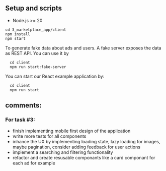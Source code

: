 ## Setup and scripts

- Node.js >= 20

```
cd 3_marketplace_app/client
npm install
npm start
```

To generate fake data about ads and users. A fake server exposes the data as REST API. You can use it by

```ssh
  cd client
  npm run start:fake-server
```

You can start our React example application by:

```ssh
  cd client
  npm run start
```

## comments:

### For task #3:

- finish implementing mobile first design of the application
- write more tests for all components
- inhance the UX by implementing loading state, lazy loading for images, maybe pagination, consider adding feedback for user actions
- implement a searching and filtering functionality
- refactor and create resusable componants like a card componant for each ad for example
